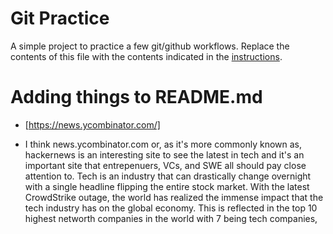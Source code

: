 # Git Practice
A simple project to practice a few git/github workflows.  Replace the contents of this file with the contents indicated in the [instructions](./instructions.md).

# Adding things to README.md

* [https://news.ycombinator.com/]

* I think news.ycombinator.com or, as it's more commonly known as, hackernews is an interesting site to see the latest in tech and it's an important site that entrepenuers, VCs, and SWE all should pay close attention to. Tech is an industry that can drastically change overnight with a single headline flipping the entire stock market. With the latest CrowdStrike outage, the world has realized the immense impact that the tech industry has on the global economy. This is reflected in the top 10 highest networth companies in the world with 7 being tech companies,


